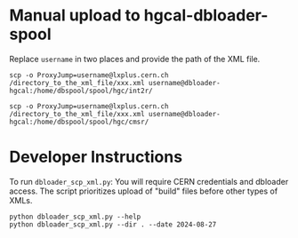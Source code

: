 # Manual upload to hgcal-dbloader-spool
Replace `username` in two places and provide the path of the XML file.
```
scp -o ProxyJump=username@lxplus.cern.ch /directory_to_the_xml_file/xxx.xml username@dbloader-hgcal:/home/dbspool/spool/hgc/int2r/
```
```
scp -o ProxyJump=username@lxplus.cern.ch /directory_to_the_xml_file/xxx.xml username@dbloader-hgcal:/home/dbspool/spool/hgc/cmsr/
```

# Developer Instructions
To run `dbloader_scp_xml.py`: You will require CERN credentials and dbloader access. The script prioritizes upload of "build" files before other types of XMLs.
```
python dbloader_scp_xml.py --help
python dbloader_scp_xml.py --dir . --date 2024-08-27
```
